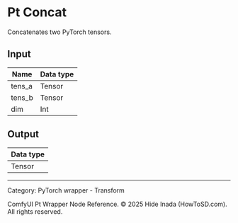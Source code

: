 # Pt Concat
Concatenates two PyTorch tensors.

## Input
| Name | Data type |
|---|---|
| tens_a | Tensor |
| tens_b | Tensor |
| dim | Int |

## Output
| Data type |
|---|
| Tensor |

<HR>
Category: PyTorch wrapper - Transform

ComfyUI Pt Wrapper Node Reference. © 2025 Hide Inada (HowToSD.com). All rights reserved.

